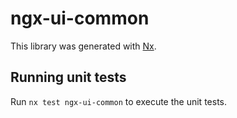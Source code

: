 # ngx-ui-common

This library was generated with [Nx](https://nx.dev).

## Running unit tests

Run `nx test ngx-ui-common` to execute the unit tests.
